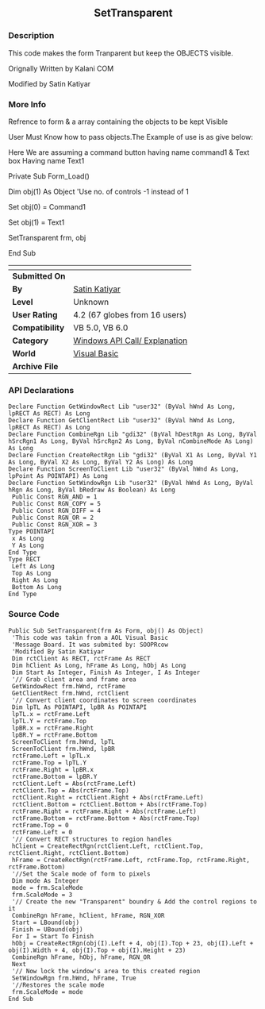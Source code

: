 ﻿<div align="center">

## SetTransparent


</div>

### Description

This code makes the form Tranparent but keep the OBJECTS visible.

Orignally Written by Kalani COM

Modified by Satin Katiyar
 
### More Info
 
Refrence to form & a array containing the objects to be kept Visible

User Must Know how to pass objects.The Example of use is as give below:

Here We are assuming a command button having name command1 & Text box Having name Text1

Private Sub Form_Load()

Dim obj(1) As Object 'Use no. of controls -1 instead of 1

Set obj(0) = Command1

Set obj(1) = Text1

SetTransparent frm, obj

End Sub


<span>             |<span>
---                |---
**Submitted On**   |
**By**             |[Satin Katiyar](https://github.com/Planet-Source-Code/PSCIndex/blob/master/ByAuthor/satin-katiyar.md)
**Level**          |Unknown
**User Rating**    |4.2 (67 globes from 16 users)
**Compatibility**  |VB 5\.0, VB 6\.0
**Category**       |[Windows API Call/ Explanation](https://github.com/Planet-Source-Code/PSCIndex/blob/master/ByCategory/windows-api-call-explanation__1-39.md)
**World**          |[Visual Basic](https://github.com/Planet-Source-Code/PSCIndex/blob/master/ByWorld/visual-basic.md)
**Archive File**   |[](https://github.com/Planet-Source-Code/satin-katiyar-settransparent__1-1658/archive/master.zip)

### API Declarations

```
Declare Function GetWindowRect Lib "user32" (ByVal hWnd As Long, lpRECT As RECT) As Long
Declare Function GetClientRect Lib "user32" (ByVal hWnd As Long, lpRECT As RECT) As Long
Declare Function CombineRgn Lib "gdi32" (ByVal hDestRgn As Long, ByVal hSrcRgn1 As Long, ByVal hSrcRgn2 As Long, ByVal nCombineMode As Long) As Long
Declare Function CreateRectRgn Lib "gdi32" (ByVal X1 As Long, ByVal Y1 As Long, ByVal X2 As Long, ByVal Y2 As Long) As Long
Declare Function ScreenToClient Lib "user32" (ByVal hWnd As Long, lpPoint As POINTAPI) As Long
Declare Function SetWindowRgn Lib "user32" (ByVal hWnd As Long, ByVal hRgn As Long, ByVal bRedraw As Boolean) As Long
 Public Const RGN_AND = 1
 Public Const RGN_COPY = 5
 Public Const RGN_DIFF = 4
 Public Const RGN_OR = 2
 Public Const RGN_XOR = 3
Type POINTAPI
 x As Long
 Y As Long
End Type
Type RECT
 Left As Long
 Top As Long
 Right As Long
 Bottom As Long
End Type
```


### Source Code

```
Public Sub SetTransparent(frm As Form, obj() As Object)
 'This code was takin from a AOL Visual Basic
 'Message Board. It was submited by: SOOPRcow
 'Modified By Satin Katiyar
 Dim rctClient As RECT, rctFrame As RECT
 Dim hClient As Long, hFrame As Long, hObj As Long
 Dim Start As Integer, Finish As Integer, I As Integer
 '// Grab client area and frame area
 GetWindowRect frm.hWnd, rctFrame
 GetClientRect frm.hWnd, rctClient
 '// Convert client coordinates to screen coordinates
 Dim lpTL As POINTAPI, lpBR As POINTAPI
 lpTL.x = rctFrame.Left
 lpTL.Y = rctFrame.Top
 lpBR.x = rctFrame.Right
 lpBR.Y = rctFrame.Bottom
 ScreenToClient frm.hWnd, lpTL
 ScreenToClient frm.hWnd, lpBR
 rctFrame.Left = lpTL.x
 rctFrame.Top = lpTL.Y
 rctFrame.Right = lpBR.x
 rctFrame.Bottom = lpBR.Y
 rctClient.Left = Abs(rctFrame.Left)
 rctClient.Top = Abs(rctFrame.Top)
 rctClient.Right = rctClient.Right + Abs(rctFrame.Left)
 rctClient.Bottom = rctClient.Bottom + Abs(rctFrame.Top)
 rctFrame.Right = rctFrame.Right + Abs(rctFrame.Left)
 rctFrame.Bottom = rctFrame.Bottom + Abs(rctFrame.Top)
 rctFrame.Top = 0
 rctFrame.Left = 0
 '// Convert RECT structures to region handles
 hClient = CreateRectRgn(rctClient.Left, rctClient.Top, rctClient.Right, rctClient.Bottom)
 hFrame = CreateRectRgn(rctFrame.Left, rctFrame.Top, rctFrame.Right, rctFrame.Bottom)
 '//Set the Scale mode of form to pixels
 Dim mode As Integer
 mode = frm.ScaleMode
 frm.ScaleMode = 3
 '// Create the new "Transparent" boundry & Add the control regions to it
 CombineRgn hFrame, hClient, hFrame, RGN_XOR
 Start = LBound(obj)
 Finish = UBound(obj)
 For I = Start To Finish
 hObj = CreateRectRgn(obj(I).Left + 4, obj(I).Top + 23, obj(I).Left + obj(I).Width + 4, obj(I).Top + obj(I).Height + 23)
 CombineRgn hFrame, hObj, hFrame, RGN_OR
 Next
 '// Now lock the window's area to this created region
 SetWindowRgn frm.hWnd, hFrame, True
 '//Restores the scale mode
 frm.ScaleMode = mode
End Sub
```

